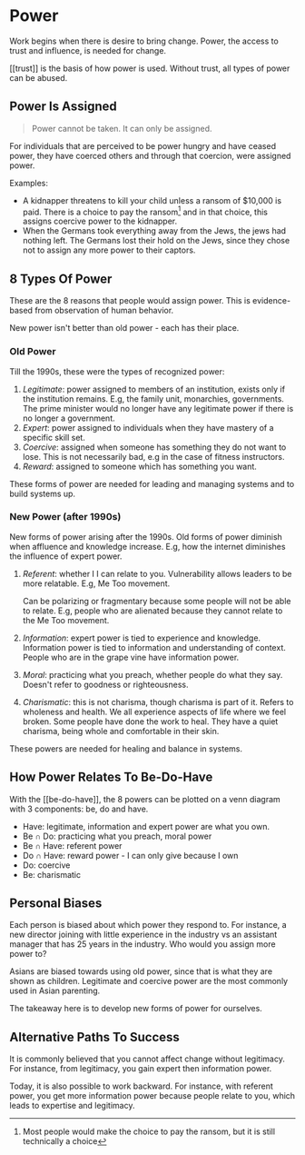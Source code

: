 # Power

Work begins when there is desire to bring change. Power, the access to trust and influence, is needed for change.

[[trust]] is the basis of how power is used. Without trust, all types of power can be abused.

## Power Is Assigned

> Power cannot be taken. It can only be assigned.

For individuals that are perceived to be power hungry and have ceased power, they have coerced others and through that coercion, were assigned power.

Examples:

* A kidnapper threatens to kill your child unless a ransom of $10,000 is paid. There is a choice to pay the ransom[^1] and in that choice, this assigns coercive power to the kidnapper.
* When the Germans took everything away from the Jews, the jews had nothing left. The Germans lost their hold on the Jews, since they chose not to assign any more power to their captors.

## 8 Types Of Power

These are the 8 reasons that people would assign power. This is evidence-based from observation of human behavior.

New power isn't better than old power - each has their place.

### Old Power

Till the 1990s, these were the types of recognized power:

1. *Legitimate*: power assigned to members of an institution, exists only if the institution remains. E.g, the family unit, monarchies, governments. The prime minister would no longer have any legitimate power if there is no longer a government.
2. *Expert*: power assigned to individuals when they have mastery of a specific skill set.
3. *Coercive*: assigned when someone has something they do not want to lose. This is not necessarily bad, e.g in the case of fitness instructors.
4. *Reward*: assigned to someone which has something you want.

These forms of power are needed for leading and managing systems and to build systems up.

### New Power (after 1990s)

New forms of power arising after the 1990s. Old forms of power diminish when affluence and knowledge increase. E.g, how the internet diminishes the influence of expert power.

1. *Referent*: whether I I can relate to you. Vulnerability allows leaders to be more relatable. E.g, Me Too movement.
    
    Can be polarizing or fragmentary because some people will not be able to relate. E.g, people who are alienated because they cannot relate to the Me Too movement.
2. *Information*: expert power is tied to experience and knowledge. Information power is tied to information and understanding of context. People who are in the grape vine have information power.
3. *Moral*: practicing what you preach, whether people do what they say. Doesn't refer to goodness or righteousness.
4. *Charismatic*: this is not charisma, though charisma is part of it. Refers to wholeness and health. We all experience aspects of life where we feel broken. Some people have done the work to heal. They have a quiet charisma, being whole and comfortable in their skin.

These powers are needed for healing and balance in systems.

## How Power Relates To Be-Do-Have

With the [[be-do-have]], the 8 powers can be plotted on a venn diagram with 3 components: be, do and have.

* Have: legitimate, information and expert power are what you own.
* Be ∩ Do: practicing what you preach, moral power
* Be ∩ Have: referent power
* Do ∩ Have: reward power - I can only give because I own
* Do: coercive
* Be: charismatic

## Personal Biases

Each person is biased about which power they respond to. For instance, a new director joining with little experience in the industry vs an assistant manager that has 25 years in the industry. Who would you assign more power to?

Asians are biased towards using old power, since that is what they are shown as children. Legitimate and coercive power are the most commonly used in Asian parenting.

The takeaway here is to develop new forms of power for ourselves.

## Alternative Paths To Success

It is commonly believed that you cannot affect change without legitimacy. For instance, from legitimacy, you gain expert then information power.

Today, it is also possible to work backward. For instance, with referent power, you get more information power because people relate to you, which leads to expertise and legitimacy.

[^1]: Most people would make the choice to pay the ransom, but it is still technically a choice
